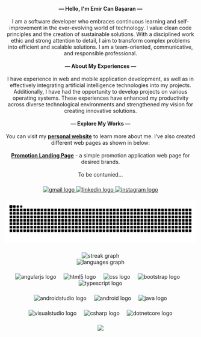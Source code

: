 <p align="center"> <strong>— Hello, I'm Emir Can Başaran —</strong><br><br>I am a software developer who embraces continuous learning and self-improvement in the ever-evolving world of technology. I value clean code principles and the creation of sustainable solutions. With a disciplined work ethic and strong attention to detail, I aim to transform complex problems into efficient and scalable solutions. I am a team-oriented, communicative, and responsible professional.<br><br><strong>— About My Experiences —</strong><br><br>I have experience in web and mobile application development, as well as in effectively integrating artificial intelligence technologies into my projects. Additionally, I have had the opportunity to develop projects on various operating systems. These experiences have enhanced my productivity across diverse technological environments and strengthened my vision for creating innovative solutions.<br><br><strong>— Explore My Works —</strong><br><br>You can visit my <a href="https://basaran3mir.github.io/" target="_blank"><strong>personal website</strong></a> to learn more about me. I’ve also created different web pages as shown in below: <br><br> <a href="https://basaran3mir.github.io/promotion-claim-page/" target="_blank"><strong>Promotion Landing Page</strong></a> - a simple promotion application web page for desired brands.<br><br>To be contunied...<br>

###

<div align="center">
  <a href="mailto:ebasaran999@gmail.com" target="_blank">
    <img src="https://img.shields.io/static/v1?message=Gmail&logo=gmail&label=&color=D14836&logoColor=white&labelColor=&style=for-the-badge" height="30" alt="gmail logo"  />
  </a>
  <a href="https://www.linkedin.com/in/basaran3mir" target="_blank">
    <img src="https://img.shields.io/static/v1?message=LinkedIn&logo=linkedin&label=&color=0077B5&logoColor=white&labelColor=&style=for-the-badge" height="30" alt="linkedin logo"  />
  </a>
  <a href="https://instagram.com/basaran3mir" target="_blank">
    <img src="https://img.shields.io/static/v1?message=Instagram&logo=instagram&label=&color=E4405F&logoColor=white&labelColor=&style=for-the-badge" height="30" alt="instagram logo"  />
  </a>
</div>

###

<img src="https://raw.githubusercontent.com/basaran3mir/basaran3mir/output/snake.svg" alt="Snake animation" />

###

<div align="center">
  <img src="https://streak-stats.demolab.com?user=basaran3mir&locale=en&mode=daily&theme=blueberry&hide_border=true&border_radius=5&order=3" height="150" alt="streak graph" /> <br>
  <img src="https://github-readme-stats.vercel.app/api/top-langs?username=basaran3mir&locale=en&hide_title=false&layout=compact&card_width=320&langs_count=5&theme=blueberry&hide_border=true&order=2" height="150" alt="languages graph"  />
</div>

###

<div align="center">
  <img src="https://cdn.jsdelivr.net/gh/devicons/devicon/icons/angularjs/angularjs-original.svg" height="40" alt="angularjs logo"  />
  <img width="12" />
  <img src="https://cdn.jsdelivr.net/gh/devicons/devicon/icons/html5/html5-original.svg" height="40" alt="html5 logo"  />
  <img width="12" />
  <img src="https://cdn.jsdelivr.net/gh/devicons/devicon/icons/css3/css3-original.svg" height="40" alt="css logo"  />
  <img width="12" />
  <img src="https://cdn.jsdelivr.net/gh/devicons/devicon/icons/bootstrap/bootstrap-original.svg" height="40" alt="bootstrap logo"  />
  <img width="12" />
  <img src="https://cdn.jsdelivr.net/gh/devicons/devicon/icons/typescript/typescript-original.svg" height="40" alt="typescript logo"  />
</div>

###

<div align="center">
  <img src="https://cdn.jsdelivr.net/gh/devicons/devicon/icons/androidstudio/androidstudio-original.svg" height="40" alt="androidstudio logo"  />
  <img width="12" />
  <img src="https://cdn.jsdelivr.net/gh/devicons/devicon/icons/android/android-original.svg" height="40" alt="android logo"  />
  <img width="12" />
  <img src="https://cdn.jsdelivr.net/gh/devicons/devicon/icons/java/java-original.svg" height="40" alt="java logo"  />
</div>

###

<div align="center">
  <img src="https://cdn.jsdelivr.net/gh/devicons/devicon/icons/visualstudio/visualstudio-plain.svg" height="40" alt="visualstudio logo"  />
  <img width="12" />
  <img src="https://cdn.jsdelivr.net/gh/devicons/devicon/icons/csharp/csharp-original.svg" height="40" alt="csharp logo"  />
  <img width="12" />
  <img src="https://cdn.jsdelivr.net/gh/devicons/devicon/icons/dotnetcore/dotnetcore-original.svg" height="40" alt="dotnetcore logo"  />
</div>

###

<div align="center">
  <img src="https://visitor-badge.laobi.icu/badge?page_id=basaran3mir.basaran3mir&left_text=spied"  />
</div>
